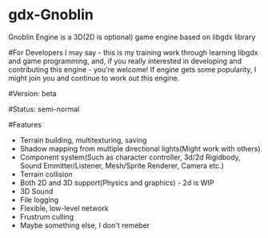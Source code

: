 # gdx-Gnoblin
Gnoblin Engine is a 3D(2D is optional) game engine based on libgdx library

#For Developers
I may say - this is my training work through learning libgdx and game programming, and, if you really interested in developing and contributing this engine - you're welcome! If engine gets some popularity, I might join you and continue to work out this engine.

#Version: beta

#Status: semi-normal

#Features
- Terrain building, multitexturing, saving
- Shadow mapping from multiple directional lights(Might work with others)
- Component system(Such as character controller, 3d/2d Rigidbody, Sound Emmitter/Listener, Mesh/Sprite Renderer, Camera etc.)
- Terrain collision
- Both 2D and 3D support(Physics and graphics) - 2d is WIP
- 3D Sound
- File logging
- Flexible, low-level network
- Frustrum culling
- Maybe something else, I don't remeber
